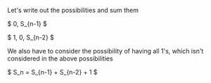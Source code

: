 Let's write out the possibilities and sum them

$ 0, S\_{n-1} $

$ 1, 0, S\_{n-2} $

We also have to consider the possibility of having all 1's, which isn't considered in the above possibilities

$ S_n = S\_{n-1} + S\_{n-2} + 1 $
